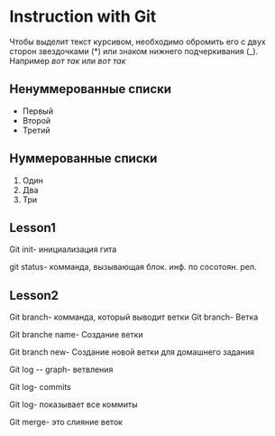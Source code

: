 # Instruction with Git

Чтобы выделит текст курсивом, необходимо обромить его с двух сторон звездочками (*) или знаком нижнего подчеркивания (_). Например *вот так* или _вот так_

## Ненуммерованные списки
* Первый
* Второй
* Третий

## Нуммерованные списки
1. Один
2. Два
3. Три

## Lesson1

Git init- инициализация гита

git status- комманда, вызывающая блок. инф. по сосотоян. реп.

## Lesson2

Git branch- комманда, который выводит ветки
Git branch- Ветка

Git branche name- Создание ветки

Git branch new- Создание новой ветки для домашнего задания

Git log -- graph- ветвления

Git log- commits

Git log- показывает все коммиты

Git merge- это слияние веток
